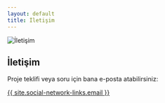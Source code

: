 ```yaml
---
layout: default
title: İletişim
---
```


<section class="container section">
  <img src="{{ '/assets/images/contact-banner.svg' | relative_url }}" alt="İletişim">
  <h1>İletişim</h1>
  <p>Proje teklifi veya soru için bana e-posta atabilirsiniz:</p>
  <p><a href="mailto:{{ site.social-network-links.email }}">{{ site.social-network-links.email }}</a></p>
</section>
